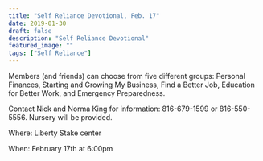 ```yaml
---
title: "Self Reliance Devotional, Feb. 17"
date: 2019-01-30
draft: false
description: "Self Reliance Devotional"
featured_image: ""
tags: ["Self Reliance"]
---
```


Members (and friends) can choose from five different groups: Personal Finances, Starting and Growing My Business, Find a Better Job, Education for Better Work, and Emergency Preparedness. 

Contact Nick and Norma King for information: 816-679-1599 or 816-550-5556.  Nursery will be provided.

Where: Liberty Stake center

When: February 17th at 6:00pm